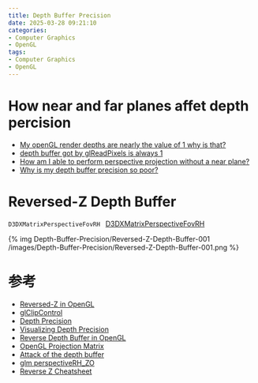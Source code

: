 ```yaml
---
title: Depth Buffer Precision
date: 2025-03-28 09:21:10
categories:
- Computer Graphics
- OpenGL
tags: 
- Computer Graphics
- OpenGL
---
```


# How near and far planes affet depth percision

- [My openGL render depths are nearly the value of 1 why is that?](https://stackoverflow.com/questions/25755853/my-opengl-render-depths-are-nearly-the-value-of-1-why-is-that)
- [depth buffer got by glReadPixels is always 1](https://stackoverflow.com/questions/16768090/depth-buffer-got-by-glreadpixels-is-always-1)
- [How am I able to perform perspective projection without a near plane?](https://computergraphics.stackexchange.com/questions/5116/how-am-i-able-to-perform-perspective-projection-without-a-near-plane)
- [Why is my depth buffer precision so poor?](https://www.opengl.org/archives/resources/faq/technical/depthbuffer.htm#dept0045)


# Reversed-Z Depth Buffer

`D3DXMatrixPerspectiveFovRH ` [D3DXMatrixPerspectiveFovRH](https://learn.microsoft.com/en-us/windows/win32/direct3d9/d3dxmatrixperspectivefovrh?redirectedfrom=MSDN)
<!-- ![](../images/Depth-Buffer-Precision/Reversed-Z-Depth-Buffer-001.png) -->
{% img Depth-Buffer-Precision/Reversed-Z-Depth-Buffer-001 /images/Depth-Buffer-Precision/Reversed-Z-Depth-Buffer-001.png %}

# 参考
- [Reversed-Z in OpenGL](https://nlguillemot.wordpress.com/2016/12/07/reversed-z-in-opengl/)
- [glClipControl](https://registry.khronos.org/OpenGL-Refpages/gl4/html/glClipControl.xhtml)
- [Depth Precision](https://web.archive.org/web/20200427121222/http://dev.theomader.com/depth-precision/)
- [Visualizing Depth Precision](https://developer.nvidia.com/blog/visualizing-depth-precision/)
- [Reverse Depth Buffer in OpenGL](https://www.danielecarbone.com/reverse-depth-buffer-in-opengl/)
- [OpenGL Projection Matrix](https://www.songho.ca/opengl/gl_projectionmatrix.html)
- [Attack of the depth buffer](https://mynameismjp.wordpress.com/2010/03/22/attack-of-the-depth-buffer/)
- [glm perspectiveRH_ZO](https://github.com/g-truc/glm/blob/master/glm/ext/matrix_clip_space.inl#L233)
- [Reverse Z Cheatsheet](https://iolite-engine.com/blog_posts/reverse_z_cheatsheet)